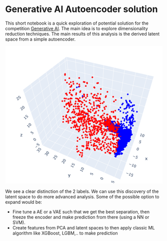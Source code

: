 # Generative AI Autoencoder solution

This short notebook is a quick exploration of potential solution for the competition [Generative AI](https://bitgrit.net/competition/18).
The main idea is to explore dimensionality reduction techniques. The main results of this analysis is the derived latent space from a simple autoencoder. 

![Plot of the 3D latent space of the Autoencoder ](./newplot.png)

We see a clear distinction of the 2 labels. We can use this discovery of the latent space to do more advanced analysis. Some of the possible option to expand would be:

- Fine tune a AE or a VAE such that we get the best separation, then freeze the encoder and make prediction from there (using a NN or SVM).
- Create features from PCA and latent spaces to then apply classic ML algorithm like XGBoost, LGBM,.. to make prediction